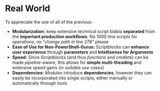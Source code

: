 # Real World

To appreciate the use of all of the previous:

- **Modularization:** keep extensive technical script blabla **separated** from the **important production workflows**. No 1000-line scripts for *operations*, no *"change path in line 278"* please
- **Ease of Use for Non-PowerShell-Gurus:** Scriptblocks can **enhance user experience** through **parameters** and **Intellisense for Arguments**
- **Speed:** Since *Scriptblocks* (and thus *functions* and *cmdlets*) can be made *pipeline-aware*, this allows for **simple multi-theading** and extensive speed gains (*in suitable use cases*)
- **Dependencies:** *Modules* introduce **dependencies**, however they can easily be incorporated into single scripts, either manually or automatically through tools.
